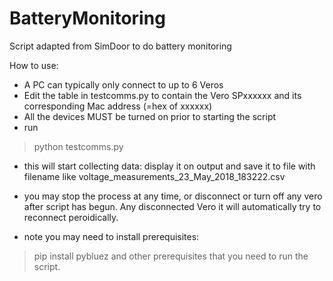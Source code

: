 # BatteryMonitoring
Script adapted from SimDoor to do battery monitoring


How to use:

- A PC can typically only connect to up to 6 Veros
- Edit the table in testcomms.py to contain the Vero SPxxxxxx and its corresponding Mac address (=hex of xxxxxx)
- All the devices MUST be turned on prior to starting the script
- run 
> python testcomms.py
- this will start collecting data: display it on output and save it to file with filename like voltage_measurements_23_May_2018_183222.csv
- you may stop the process at any time, or disconnect or turn off any vero after script has begun. Any disconnected Vero it will automatically try to reconnect peroidically.

- note you may need to install prerequisites:
> pip install pybluez
and other prerequisites that you need to run the script.
